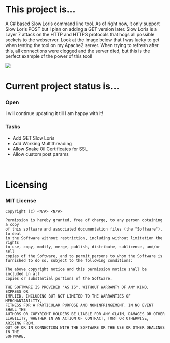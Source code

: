 <h1>This project is...</h1>
<p>A C# based Slow Loris command line tool. As of right now, it only support Slow Loris POST but I plan on adding a GET version later. Slow Loris is a Layer 7 attack on the HTTP and HTTPS protocols that hogs all possible sockets to the webserver. Look at the image below that I was lucky to get when testing the tool on my Apache2 server. When trying to refresh after this, all connections were clogged and the server died, but this is the perfect example of the power of this tool!</p>
<img src="https://i.imgur.com/Tzomtp7.png">
<br>
<h1>Current project status is...</h1>
<h3>Open</h3>
<p>I will continue updating it till I am happy with it!</p>
<h3>Tasks</h3>
<ul>
  <li>Add GET Slow Loris</li>
  <li>Add Working Multithreading</li>
  <li>Allow Snake Oil Certificates for SSL</li>
  <li>Allow custom post params</li>
</ul>
<br>
<h1>Licensing</h1>
<h3>MIT License</h3>

```
Copyright (c) <N/A> <N/A>

Permission is hereby granted, free of charge, to any person obtaining a copy
of this software and associated documentation files (the "Software"), to deal
in the Software without restriction, including without limitation the rights
to use, copy, modify, merge, publish, distribute, sublicense, and/or sell
copies of the Software, and to permit persons to whom the Software is
furnished to do so, subject to the following conditions:

The above copyright notice and this permission notice shall be included in all
copies or substantial portions of the Software.

THE SOFTWARE IS PROVIDED "AS IS", WITHOUT WARRANTY OF ANY KIND, EXPRESS OR
IMPLIED, INCLUDING BUT NOT LIMITED TO THE WARRANTIES OF MERCHANTABILITY,
FITNESS FOR A PARTICULAR PURPOSE AND NONINFRINGEMENT. IN NO EVENT SHALL THE
AUTHORS OR COPYRIGHT HOLDERS BE LIABLE FOR ANY CLAIM, DAMAGES OR OTHER
LIABILITY, WHETHER IN AN ACTION OF CONTRACT, TORT OR OTHERWISE, ARISING FROM,
OUT OF OR IN CONNECTION WITH THE SOFTWARE OR THE USE OR OTHER DEALINGS IN THE
SOFTWARE.
